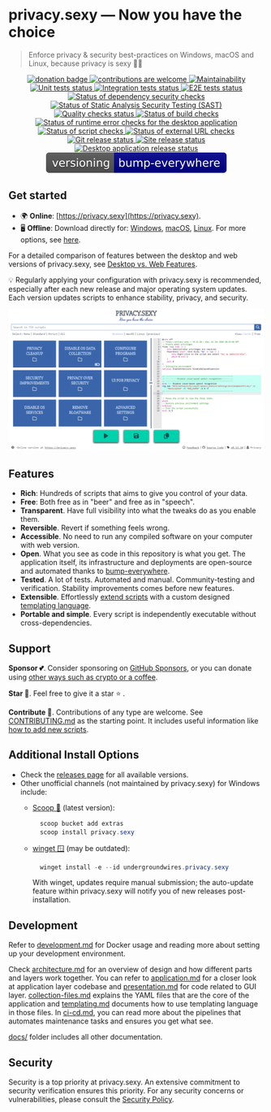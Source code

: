# privacy.sexy — Now you have the choice

> Enforce privacy & security best-practices on Windows, macOS and Linux, because privacy is sexy 🍑🍆

<!-- markdownlint-disable MD033 -->
<p align="center">
  <a href="https://undergroundwires.dev/donate?project=privacy.sexy" target="_blank" rel="noopener noreferrer">
    <img
      alt="donation badge"
      src="https://undergroundwires.dev/img/badges/donate/flat.svg"
    />
  </a>
  <a href="https://github.com/undergroundwires/privacy.sexy/blob/master/CONTRIBUTING.md" target="_blank" rel="noopener noreferrer">
    <img
      alt="contributions are welcome"
      src="https://img.shields.io/badge/contributions-welcome-brightgreen.svg?style=flat"
    />
  </a>
  <a href="https://codeclimate.com/github/undergroundwires/privacy.sexy/maintainability" target="_blank" rel="noopener noreferrer">
    <img
      alt="Maintainability"
      src="https://api.codeclimate.com/v1/badges/3a70b7ef602e2264342c/maintainability"
    />
  </a>
  <!-- Tests -->
  <br />
  <a href="https://github.com/undergroundwires/privacy.sexy/actions/workflows/tests.unit.yaml" target="_blank" rel="noopener noreferrer">
    <img
      alt="Unit tests status"
      src="https://github.com/undergroundwires/privacy.sexy/workflows/unit-tests/badge.svg"
    />
  </a>
  <a href="https://github.com/undergroundwires/privacy.sexy/actions/workflows/tests.integration.yaml" target="_blank" rel="noopener noreferrer">
    <img
      alt="Integration tests status"
      src="https://github.com/undergroundwires/privacy.sexy/workflows/integration-tests/badge.svg"
    />
  </a>
  <a href="https://github.com/undergroundwires/privacy.sexy/actions/workflows/tests.e2e.yaml" target="_blank" rel="noopener noreferrer">
    <img
      alt="E2E tests status"
      src="https://github.com/undergroundwires/privacy.sexy/workflows/e2e-tests/badge.svg"
    />
  </a>
  <!-- Security checks -->
  <br />
  <a href="https://github.com/undergroundwires/privacy.sexy/actions/workflows/checks.security.sast.yaml" target="_blank" rel="noopener noreferrer">
    <img
      alt="Status of dependency security checks"
      src="https://github.com/undergroundwires/privacy.sexy/workflows/checks.security.sast/badge.svg"
    />
  </a>
  <a href="https://github.com/undergroundwires/privacy.sexy/actions/workflows/checks.security.dependencies.yaml" target="_blank" rel="noopener noreferrer">
    <img
      alt="Status of Static Analysis Security Testing (SAST)"
      src="https://github.com/undergroundwires/privacy.sexy/workflows/checks.security.dependencies/badge.svg"
    />
  </a>
  <!-- Checks -->
  <br />
  <a href="https://github.com/undergroundwires/privacy.sexy/actions/workflows/checks.quality.yaml" target="_blank" rel="noopener noreferrer">
    <img
      alt="Quality checks status"
      src="https://github.com/undergroundwires/privacy.sexy/workflows/quality-checks/badge.svg"
    />
  </a>
  <a href="https://github.com/undergroundwires/privacy.sexy/actions/workflows/checks.build.yaml" target="_blank" rel="noopener noreferrer">
    <img
      alt="Status of build checks"
      src="https://github.com/undergroundwires/privacy.sexy/workflows/checks.build/badge.svg"
    />
  </a>
  <a href="https://github.com/undergroundwires/privacy.sexy/actions/workflows/checks.desktop-runtime-errors.yaml" target="_blank" rel="noopener noreferrer">
    <img
      alt="Status of runtime error checks for the desktop application"
      src="https://github.com/undergroundwires/privacy.sexy/workflows/checks.desktop-runtime-errors/badge.svg"
    />
  </a>
  <a href="https://github.com/undergroundwires/privacy.sexy/actions/workflows/checks.scripts.yaml" target="_blank" rel="noopener noreferrer">
    <img
      alt="Status of script checks"
      src="https://github.com/undergroundwires/privacy.sexy/workflows/checks.scripts/badge.svg"
    />
  </a>
  <a href="https://github.com/undergroundwires/privacy.sexy/actions/workflows/checks.external-urls.yaml" target="_blank" rel="noopener noreferrer">
    <img
      alt="Status of external URL checks"
      src="https://github.com/undergroundwires/privacy.sexy/workflows/checks.external-urls/badge.svg"
    />
  </a>
  <!-- Release -->
  <br />
  <a href="https://github.com/undergroundwires/privacy.sexy/actions/workflows/release.git.yaml" target="_blank" rel="noopener noreferrer">
    <img
      alt="Git release status"
      src="https://github.com/undergroundwires/privacy.sexy/workflows/release-git/badge.svg"
    />
  </a>
  <a href="https://github.com/undergroundwires/privacy.sexy/actions/workflows/release.site.yaml" target="_blank" rel="noopener noreferrer">
    <img
      alt="Site release status"
      src="https://github.com/undergroundwires/privacy.sexy/workflows/release-site/badge.svg"
    />
  </a>
  <a href="https://github.com/undergroundwires/privacy.sexy/actions/workflows/release.desktop.yaml" target="_blank" rel="noopener noreferrer">
    <img
      alt="Desktop application release status"
      src="https://github.com/undergroundwires/privacy.sexy/workflows/release-desktop/badge.svg"
    />
  </a>
  <!-- Others -->
  <br />
  <a href="https://github.com/undergroundwires/bump-everywhere" target="_blank" rel="noopener noreferrer">
    <img
      alt="Auto-versioned by bump-everywhere"
      src="https://github.com/undergroundwires/bump-everywhere/blob/master/badge.svg?raw=true"
    />
  </a>
</p>
<!-- markdownlint-restore -->

## Get started

- 🌍️ **Online**: [https://privacy.sexy](https://privacy.sexy).
- 🖥️ **Offline**: Download directly for: [Windows](https://github.com/undergroundwires/privacy.sexy/releases/download/0.12.9/privacy.sexy-Setup-0.12.9.exe), [macOS](https://github.com/undergroundwires/privacy.sexy/releases/download/0.12.9/privacy.sexy-0.12.9.dmg), [Linux](https://github.com/undergroundwires/privacy.sexy/releases/download/0.12.9/privacy.sexy-0.12.9.AppImage). For more options, see [here](#additional-install-options).

For a detailed comparison of features between the desktop and web versions of privacy.sexy, see [Desktop vs. Web Features](./docs/desktop-vs-web-features.md).

💡 Regularly applying your configuration with privacy.sexy is recommended, especially after each new release and major operating system updates. Each version updates scripts to enhance stability, privacy, and security.

[![privacy.sexy application](img/screenshot.png?raw=true )](https://privacy.sexy)

## Features

- **Rich**: Hundreds of scripts that aims to give you control of your data.
- **Free**: Both free as in "beer" and free as in "speech".
- **Transparent**. Have full visibility into what the tweaks do as you enable them.
- **Reversible**. Revert if something feels wrong.
- **Accessible**. No need to run any compiled software on your computer with web version.
- **Open**. What you see as code in this repository is what you get. The application itself, its infrastructure and deployments are open-source and automated thanks to [bump-everywhere](https://github.com/undergroundwires/bump-everywhere).
- **Tested**. A lot of tests. Automated and manual. Community-testing and verification. Stability improvements comes before new features.
- **Extensible**. Effortlessly [extend scripts](./CONTRIBUTING.md#extend-scripts) with a custom designed [templating language](./docs/templating.md).
- **Portable and simple**. Every script is independently executable without cross-dependencies.

## Support

**Sponsor 💕**. Consider sponsoring on [GitHub Sponsors](https://github.com/sponsors/undergroundwires), or you can donate using [other ways such as crypto or a coffee](https://undergroundwires.dev/donate).

**Star 🤩**. Feel free to give it a star ⭐ .

**Contribute 👷**. Contributions of any type are welcome. See [CONTRIBUTING.md](./CONTRIBUTING.md) as the starting point. It includes useful information like [how to add new scripts](./CONTRIBUTING.md#extend-scripts).

## Additional Install Options

- Check the [releases page](https://github.com/undergroundwires/privacy.sexy/releases) for all available versions.
- Other unofficial channels (not maintained by privacy.sexy) for Windows include:
  - [Scoop 🥄](https://scoop.sh/#/apps?q=privacy.sexy&s=2&d=1&o=true) (latest version):

    ```powershell
      scoop bucket add extras
      scoop install privacy.sexy
    ```

  - [winget 🪟](https://winget.run/pkg/undergroundwires/privacy.sexy) (may be outdated):

    ```powershell
      winget install -e --id undergroundwires.privacy.sexy
    ```

    With winget, updates require manual submission; the auto-update feature within privacy.sexy will notify you of new releases post-installation.

## Development

Refer to [development.md](./docs/development.md) for Docker usage and reading more about setting up your development environment.

Check [architecture.md](./docs/architecture.md) for an overview of design and how different parts and layers work together. You can refer to [application.md](./docs/application.md) for a closer look at application layer codebase and [presentation.md](./docs/presentation.md) for code related to GUI layer. [collection-files.md](./docs/collection-files.md) explains the YAML files that are the core of the application and [templating.md](./docs/templating.md) documents how to use templating language in those files. In [ci-cd.md](./docs/ci-cd.md), you can read more about the pipelines that automates maintenance tasks and ensures you get what see.

[docs/](./docs/) folder includes all other documentation.

## Security

Security is a top priority at privacy.sexy.
An extensive commitment to security verification ensures this priority.
For any security concerns or vulnerabilities, please consult the [Security Policy](./SECURITY.md).
